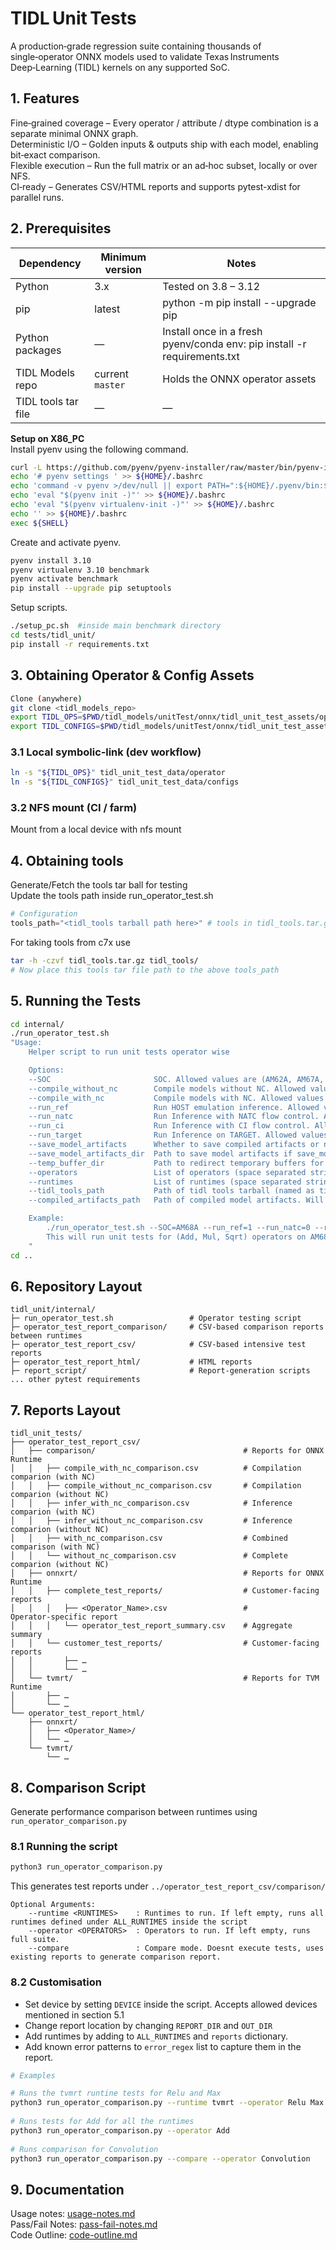 # TIDL Unit Tests
A production‑grade regression suite containing thousands of single‑operator ONNX models used to validate Texas Instruments Deep‑Learning (TIDL) kernels on any supported SoC.

## 1. Features
Fine‑grained coverage – Every operator / attribute / dtype combination is a separate minimal ONNX graph.<br>
Deterministic I/O – Golden inputs & outputs ship with each model, enabling bit‑exact comparison.<br>
Flexible execution – Run the full matrix or an ad‑hoc subset, locally or over NFS.<br>
CI‑ready – Generates CSV/HTML reports and supports pytest-xdist for parallel runs.

## 2. Prerequisites
| Dependency               | Minimum version | Notes |
|--------------------------|-----------------|-------|
| Python                   | 3.x             | Tested on 3.8 – 3.12 |
| pip                      | latest          | python -m pip install --upgrade pip |
| Python packages          | —               | Install once in a fresh pyenv/conda env: pip install -r requirements.txt |
| TIDL Models repo     	   | current `master`| Holds the ONNX operator assets |
| TIDL tools tar file      | —               | — |

**Setup on X86_PC**<br>
Install pyenv using the following command.<br>
```bash
curl -L https://github.com/pyenv/pyenv-installer/raw/master/bin/pyenv-installer | bash
echo '# pyenv settings ' >> ${HOME}/.bashrc
echo 'command -v pyenv >/dev/null || export PATH=":${HOME}/.pyenv/bin:$PATH"' >> ${HOME}/.bashrc
echo 'eval "$(pyenv init -)"' >> ${HOME}/.bashrc
echo 'eval "$(pyenv virtualenv-init -)"' >> ${HOME}/.bashrc
echo '' >> ${HOME}/.bashrc
exec ${SHELL}
```
Create and activate pyenv.<br>
```bash
pyenv install 3.10
pyenv virtualenv 3.10 benchmark
pyenv activate benchmark
pip install --upgrade pip setuptools
```
Setup scripts.<br>
```bash
./setup_pc.sh  #inside main benchmark directory 
cd tests/tidl_unit/
pip install -r requirements.txt
```

## 3. Obtaining Operator & Config Assets
```bash
Clone (anywhere)
git clone <tidl_models_repo>
export TIDL_OPS=$PWD/tidl_models/unitTest/onnx/tidl_unit_test_assets/operators
export TIDL_CONFIGS=$PWD/tidl_models/unitTest/onnx/tidl_unit_test_assets/configs
```

### 3.1 Local symbolic‑link (dev workflow)
```bash
ln -s "${TIDL_OPS}" tidl_unit_test_data/operator
ln -s "${TIDL_CONFIGS}" tidl_unit_test_data/configs
```

### 3.2 NFS mount (CI / farm)
Mount from a local device with nfs mount

## 4. Obtaining tools
Generate/Fetch the tools tar ball for testing<br>
Update the tools path inside run_operator_test.sh<br>
```python
# Configuration
tools_path="<tidl_tools tarball path here>" # tools in tidl_tools.tar.gz format
```
For taking tools from c7x use
```bash
tar -h -czvf tidl_tools.tar.gz tidl_tools/
# Now place this tools tar file path to the above tools_path 
```

## 5. Running the Tests

```bash
cd internal/
./run_operator_test.sh 
"Usage:
    Helper script to run unit tests operator wise

    Options:
    --SOC                       SOC. Allowed values are (AM62A, AM67A, AM68A, AM69A, TDA4VM)
    --compile_without_nc        Compile models without NC. Allowed values are (0,1). Default=0
    --compile_with_nc           Compile models with NC. Allowed values are (0,1). Default=1
    --run_ref                   Run HOST emulation inference. Allowed values are (0,1). Default=1
    --run_natc                  Run Inference with NATC flow control. Allowed values are (0,1). Default=0
    --run_ci                    Run Inference with CI flow control. Allowed values are (0,1). Default=0
    --run_target                Run Inference on TARGET. Allowed values are (0,1). Default=0
    --save_model_artifacts      Whether to save compiled artifacts or not. Allowed values are (0,1). Default=0
    --save_model_artifacts_dir  Path to save model artifacts if save_model_artifacts is 1. Default is work_dirs/modelartifacts
    --temp_buffer_dir           Path to redirect temporary buffers for x86 runs. Default is /dev/shm
    --operators                 List of operators (space separated string) to run. By default every operator under tidl_unit_test_data/operators
    --runtimes                  List of runtimes (space separated string) to run tests. Allowed values are (onnxrt, tvmrt). Default=onnxrt
    --tidl_tools_path           Path of tidl tools tarball (named as tidl_tools.tar.gz)
    --compiled_artifacts_path   Path of compiled model artifacts. Will be used only for TARGET run.

    Example:
        ./run_operator_test.sh --SOC=AM68A --run_ref=1 --run_natc=0 --run_ci=0 --save_model_artifacts=1 --operators=\"Add Mul Sqrt\" --runtimes=\"onnxrt\"
        This will run unit tests for (Add, Mul, Sqrt) operators on AM68A using onnxrt runtime, aritifacts will be saved and will run Host emulation inference 
    "
cd ..
```

## 6. Repository Layout
```text
tidl_unit/internal/
├─ run_operator_test.sh                 # Operator testing script
├─ operator_test_report_comparison/     # CSV‑based comparison reports between runtimes
├─ operator_test_report_csv/            # CSV‑based intensive test reports
├─ operator_test_report_html/           # HTML reports
├─ report_script/                       # Report‑generation scripts
... other pytest requirements
```

## 7. Reports Layout
```text
tidl_unit_tests/
├── operator_test_report_csv/
│   ├── comparison/                                 # Reports for ONNX Runtime
│   │   ├── compile_with_nc_comparison.csv          # Compilation comparion (with NC)
│   │   ├── compile_without_nc_comparison.csv       # Compilation comparion (without NC)
│   │   ├── infer_with_nc_comparison.csv            # Inference comparion (with NC)
│   │   ├── infer_without_nc_comparison.csv         # Inference comparion (without NC)
│   │   ├── with_nc_comparison.csv                  # Combined comparison (with NC)
│   │   └── without_nc_comparison.csv               # Complete comparion (without NC)
│   ├── onnxrt/                                     # Reports for ONNX Runtime
│   │   ├── complete_test_reports/                  # Customer‑facing reports 
│   │   │   ├── <Operator_Name>.csv                 # Operator‑specific report
│   │   │   └── operator_test_report_summary.csv    # Aggregate summary
│   │   └── customer_test_reports/                  # Customer‑facing reports 
│   │       ├── …
│   │       └── …
│   └── tvmrt/                                      # Reports for TVM Runtime
│       ├── …
│       └── …
└── operator_test_report_html/               
    ├── onnxrt/
    │   ├── <Operator_Name>/
    │   └── …
    └── tvmrt/
        └── …
```

## 8. Comparison Script
Generate performance comparison between runtimes using `run_operator_comparison.py`


### 8.1 Running the script
```bash
python3 run_operator_comparison.py
```
This generates test reports under `../operator_test_report_csv/comparison/`<br>
```text
Optional Arguments:
    --runtime <RUNTIMES>    : Runtimes to run. If left empty, runs all runtimes defined under ALL_RUNTIMES inside the script
    --operator <OPERATORS>  : Operators to run. If left empty, runs full suite.
    --compare               : Compare mode. Doesnt execute tests, uses existing reports to generate comparison report.    
```


### 8.2 Customisation
- Set device by setting `DEVICE` inside the script. Accepts allowed devices mentioned in section 5.1<br>
- Change report location by changing `REPORT_DIR` and `OUT_DIR`<br>
- Add runtimes by adding to `ALL_RUNTIMES` and `reports` dictionary.
- Add known error patterns to `error_regex` list to capture them in the report.

```bash
# Examples

# Runs the tvmrt runtine tests for Relu and Max
python3 run_operator_comparison.py --runtime tvmrt --operator Relu Max
    
# Runs tests for Add for all the runtimes
python3 run_operator_comparison.py --operator Add
    
# Runs comparison for Convolution
python3 run_operator_comparison.py --compare --operator Convolution
```

## 9. Documentation

Usage notes: [usage-notes.md](docs/usage-notes.md)<br>
Pass/Fail Notes: [pass-fail-notes.md](docs/pass-fail-notes.md)<br>
Code Outline: [code-outline.md](docs/code-outline.md)

